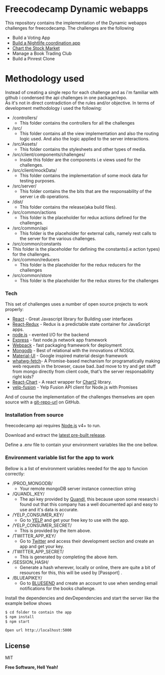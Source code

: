 # Freecodecamp Dynamic webapps



This repository contains the implementation of the Dynamic webapps challenges for freecodecamp.
The challenges are the following
  - Build a Voting App
  - [Build a Nightlife coordination app]
  - [Chart the Stock Market]
  - Manage a Book Trading Club
  - Build a Pinrest Clone

# Methodology used
Instead of creating a single repo for each challenge and as i'm familiar with github i condensed the api challenges in one package/repo.  
As it's not in direct contradiction of the rules and/or objective.
In terms of development methodology i used the following:
  - /controllers/
    - This folder contains the controllers for all the challenges
  - /src/
    - This folder contains all the view implementation and also the routing logic used.
      And also the logic applied to the server interactions. 
  - /src/Assets/
    - This folder contains the stylesheets and other types of media.
  - /src/client/components/challenges/
    - Inside this folder are the components i.e views used for the challenges.
  - /src/client/mockData/
    - This folder contains the implementation of some mock data for testing purposes.
  - /src/server/
    - This folder contains the the bits that are the responsability of the server i.e db operations.
  - /dist/
    - This folder contains the release(aka build files).
  - /src/common/actions
    - This folder is the placeholder for redux actions defined for the challenges.
  - /src/common/api
    - This folder is the placeholder for external calls, namely rest calls to the server for the various challenges.
 - /src/common/constants
  - This folder is the placeholder for defining the constants(i.e action types) for the challenges.
  - /src/common/reducers
    - This folder is the placeholder for the redux reducers for the challenges
  - /src/common/store
    - This folder is the placeholder for the redux stores for the challenges 
    
### Tech

This set of challenges uses a number of open source projects to work properly:
* [React] - Great Javascript library for Building user interfaces
* [React-Redux] - Redux is a predictable state container for JavaScript apps.
* [node.js] - evented I/O for the backend
* [Express] - fast node.js network app framework 
* [Webpack] - fast packaging framework for deployment
* [Mongodb] - Best of relational with the innovations of NOSQL
* [Material-UI] - Google inspired material design framework
* [whatwg-fetch]- A Promise-based mechanism for programatically making web requests in the browser, 
                    cause bad..bad move to try and get stuff from mongo directly from client code, that's the server responsability right kids?
* [React-Chart] - A react wrapper for [Chart2] library.
* [yelp-fusion] - Yelp Fusion API client for Node.js with Promises

And of course the implementation of the challenges themselves are open source with a [git-repo-url]
 on GitHub.

### Installation from source

freecodecamp api  requires [Node.js](https://nodejs.org/) v4+ to run.

Download and extract the [latest pre-built release](https://github.com/jonniebigodes/freecodecampdynamicwebapps/releases).

Define a .env file to contain your environment variables like the one bellow.
### Environment variable list for the app to work

Bellow is a list of environment variables needed for the app to funcion correctly:
- /PROD_MONGODB/
    - Your remote mongoDB server instance connection string
- /QUANDL_KEY/
    - The api key provided by [Quandl], this because upon some research i found out that this company has a well documented api and easy to use and it's data is accurate. 
- /YELP_CONSUMER_KEY/
    - Go to [YELP] and get your free key to use with the app.
- /YELP_CONSUMER_SECRET/
    - This is provided by the item above.
- /TWITTER_APP_KEY/
    - Go to [Twitter] and access their development section and create an app and get your key.
- /TWITTER_APP_SECRET/
    - This is generated by completing the above item.
- /SESSION_HASH/
    - Generate a hash wherever, locally or online, there are quite a bit of resources for this, this will be used by [Passport] .
- /BLUEAPIKEY/
    - Go to [BLUESEND] and create an account to use when sending email notifications for the books challenge.

Install the dependencies and devDependencies and start the server like the example bellow shows
```sh
$ cd folder to contain the app
$ npm install 
$ npm start

Open url http://localhost:5000
```


License
----

MIT


**Free Software, Hell Yeah!**

[//]: # (These are reference links used in the body of this note and get stripped out when the markdown processor does its job. There is no need to format nicely because it shouldn't be seen. Thanks SO - http://stackoverflow.com/questions/4823468/store-comments-in-markdown-syntax)
   [Build a Nightlife coordination app]: <https://freecodecampdynprojects.herokuapp.com/nightlife>
   [Chart the Stock Market]: <https://freecodecampdynprojects.herokuapp.com/stocks>
   [React-Chart]: <https://github.com/gor181/react-chartjs-2>
   [React-Redux]: <https://github.com/reactjs/react-redux>
   [whatwg-fetch]: <https://github.com/github/fetch>
   [React-Bootstrap]: <https://react-bootstrap.github.io/>
   [git-repo-url]: <https://github.com/jonniebigodes/freecodecampdynamicwebapps.git>
   [node.js]: <http://nodejs.org>
   [express]: <http://expressjs.com>
   [React]: <https://facebook.github.io/react/>
   [Webpack]: <https://webpack.github.io/>
   [Mongodb]: <https://www.mongodb.com/>
   [Unirest]: <http://unirest.io/nodejs.html>
   [Async]: <https://github.com/caolan/async>
   [Chart2]: <http://www.chartjs.org/>
   [Material-UI]:<http://www.material-ui.com>
   [yelp-fusion]: <https://github.com/tonybadguy/yelp-fusion>
   [Quandl]:<https://www.quandl.com/>
   [YELP]:<https://www.yelp.com/developers>
   [Twitter]:<https://apps.twitter.com/>
   [BLUESEND]:<http://www.sendinblue.com>
   [PlGh]:  <https://github.com/jonniebigodes/freecodecampdynamicwebapps/tree/master/plugins/github/readme.md>
   
